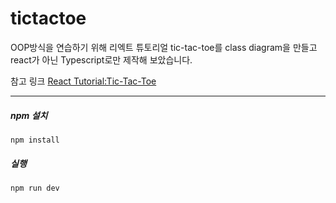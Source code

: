 # tictactoe

OOP방식을 연습하기 위해 리엑트 튜토리얼 tic-tac-toe를 class diagram을 만들고 react가 아닌 Typescript로만 제작해 보았습니다.

참고 링크
[React Tutorial:Tic-Tac-Toe][reactLink]

[reactLink]: https://react.dev/learn/tutorial-tic-tac-toe

---

##### npm 설치

```
npm install
```
##### 실행
```
npm run dev
```
